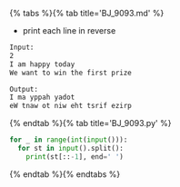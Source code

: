 {% tabs %}{% tab title='BJ_9093.md' %}

* print each line in reverse

```txt
Input:
2
I am happy today
We want to win the first prize

Output:
I ma yppah yadot
eW tnaw ot niw eht tsrif ezirp
```

{% endtab %}{% tab title='BJ_9093.py' %}

```py
for _ in range(int(input())):
  for st in input().split():
    print(st[::-1], end=' ')
```

{% endtab %}{% endtabs %}

